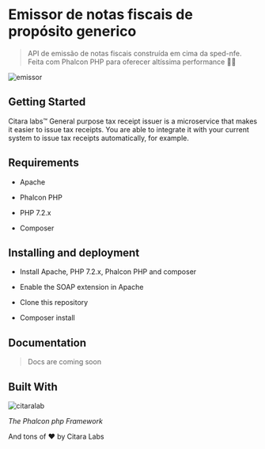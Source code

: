 # Emissor de notas fiscais de propósito generico

> API de emissão de notas fiscais construída em cima da sped-nfe. Feita com Phalcon PHP para oferecer altíssima performance 🚀🚀

![emissor](https://user-images.githubusercontent.com/20716798/46682482-0902b100-cbc4-11e8-9301-7869c012d617.gif)


## Getting Started

Citara labs™ General purpose tax receipt issuer is a microservice that makes it easier to issue tax receipts. You are able to integrate it with your current system to issue tax receipts
automatically, for example.

## Requirements

- Apache
 
- Phalcon PHP
 
- PHP 7.2.x

- Composer

## Installing and deployment

- Install Apache, PHP 7.2.x, Phalcon PHP and composer

- Enable the SOAP extension in Apache

- Clone this repository

- Composer install

## Documentation

> Docs are coming soon

## Built With

![citaralab](https://avatars1.githubusercontent.com/u/1221505?s=200&v=4)

*The Phalcon php Framework*

And tons of ❤ by Citara Labs
